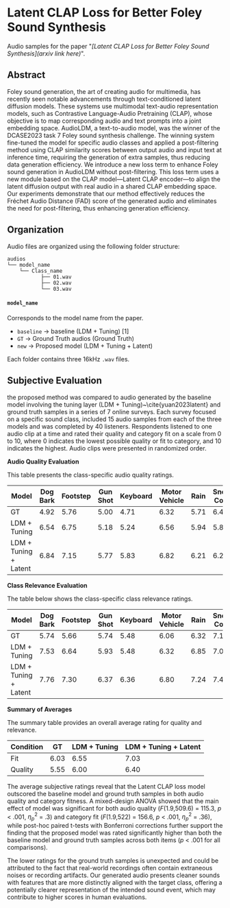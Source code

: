 # Latent CLAP Loss for Better Foley Sound Synthesis

Audio samples for the paper "_[Latent CLAP Loss for Better Foley Sound Synthesis](arxiv link here)_".

## Abstract

Foley sound generation, the art of creating audio for multimedia, has recently seen notable advancements through text-conditioned latent diffusion models. These systems use multimodal text-audio representation models, such as Contrastive Language-Audio Pretraining (CLAP), whose objective is to map corresponding audio and text prompts into a joint embedding space. AudioLDM, a text-to-audio model, was the winner of the DCASE2023 task 7 Foley sound synthesis challenge. The winning system fine-tuned the model for specific audio classes and applied a post-filtering method using CLAP similarity scores between output audio and input text at inference time, requiring the generation of extra samples, thus reducing data generation efficiency. We introduce a new loss term to enhance Foley sound generation in AudioLDM without post-filtering. This loss term uses a new module based on the CLAP model—Latent CLAP encoder—to align the latent diffusion output with real audio in a shared CLAP embedding space. Our experiments demonstrate that our method effectively reduces the Fréchet Audio Distance (FAD) score of the generated audio and eliminates the need for post-filtering, thus enhancing generation efficiency.

## Organization

Audio files are organized using the following folder structure:
```
audios
└── model_name
    └── Class_name
           ├── 01.wav
           ├── 02.wav
           └── 03.wav
 ```
#### `model_name`
Corresponds to the model name from the paper.
+ `baseline` -> baseline (LDM + Tuning) [1]
+ `GT` -> Ground Truth audios (Ground Truth)
+ `new` -> Proposed model (LDM + Tuning + Latent)


Each folder contains three 16kHz `.wav` files.

## Subjective Evaluation

the proposed method was compared to audio generated by the baseline model involving the tuning layer (LDM + Tuning)~\cite{yuan2023latent} and ground truth samples in a series of 7 online surveys. Each survey focused on a specific sound class, included 15 audio samples from each of the three models and was completed by 40 listeners. Respondents listened to one audio clip at a time and rated their quality and category fit on a scale from 0 to 10, where 0 indicates the lowest possible quality or fit to category, and 10 indicates the highest. Audio clips were presented in randomized order.

**Audio Quality Evaluation**

This table presents the class-specific audio quality ratings.

| Model                  | Dog Bark | Footstep | Gun Shot | Keyboard | Motor Vehicle | Rain  | Sneeze Cough | Average |
|------------------------|----------|----------|----------|----------|---------------|-------|--------------|---------|
| GT                     | 4.92     | 5.76     | 5.00     | 4.71     | 6.32          | 5.71  | 6.44         | 5.55    |
| LDM + Tuning           | 6.54     | 6.75     | 5.18     | 5.24     | 6.56          | 5.94  | 5.82         | 6.00    |
| LDM + Tuning + Latent  | 6.84     | 7.15     | 5.77     | 5.83     | 6.82          | 6.21  | 6.21         | 6.40    |

**Class Relevance Evaluation**

The table below shows the class-specific class relevance ratings.

| Model                  | Dog Bark | Footstep | Gun Shot | Keyboard | Motor Vehicle | Rain  | Sneeze Cough | Average |
|------------------------|----------|----------|----------|----------|---------------|-------|--------------|---------|
| GT                     | 5.74     | 5.66     | 5.74     | 5.48     | 6.06          | 6.32  | 7.19         | 6.03    |
| LDM + Tuning           | 7.53     | 6.64     | 5.93     | 5.48     | 6.32          | 6.85  | 7.07         | 6.55    |
| LDM + Tuning + Latent  | 7.76     | 7.30     | 6.37     | 6.36     | 6.80          | 7.24  | 7.40         | 7.03    |



**Summary of Averages**

The summary table provides an overall average rating for quality and relevance.

| Condition              | GT  | LDM + Tuning | LDM + Tuning + Latent |
|------------------------|-----|--------------|-----------------------|
| Fit                    | 6.03| 6.55         | 7.03                  |
| Quality                | 5.55| 6.00         | 6.40                  |




The average subjective ratings reveal that the Latent CLAP loss model outscored the baseline model and ground truth samples in both audio quality and category fitness. A mixed-design ANOVA showed that the main effect of model was significant for both audio quality ($F$(1.9,509.6) = 115.3, $p$ $<$ .001, $\eta_{p}^{2}$ = .3) and category fit ($F$(1.9,522) = 156.6, $p$ $<$ .001, $\eta_{p}^{2}$ = .36), while post-hoc paired t-tests with Bonferroni corrections further support the finding that the proposed model was rated significantly higher than both the baseline model and ground truth samples across both items ($p$ $<$ .001 for all comparisons). 

The lower ratings for the ground truth samples is unexpected and could be attributed to the fact that real-world recordings often contain extraneous noises or recording artifacts. Our generated audio presents cleaner sounds with features that are more distinctly aligned with the target class, offering a potentially clearer representation of the intended sound event, which may contribute to higher scores in human evaluations.
